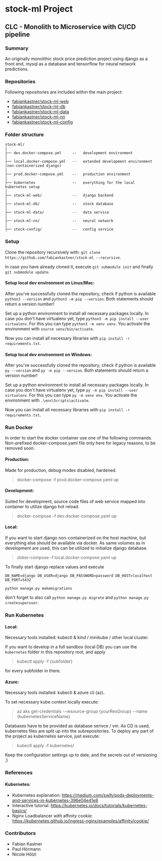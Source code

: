 # stock-ml Project  

## **CLC** - Monolith to Microservice with CI/CD pipeline 


### **Summary**

An originally monolithic stock price prediction project using django as a front end, mysql as a database and tensorflow for neural network predictions.


### **Repositories**

Following repositories are included within the main project:

- [fabiankastner/stock-ml-web](https://github.com/fabiankastner/stock-ml-web)  
- [fabiankastner/stock-ml-db](https://github.com/fabiankastner/stock-ml-db)  
- [fabiankastner/stock-ml-data](https://github.com/fabiankastner/stock-ml-data)  
- [fabiankastner/stock-ml-nn](https://github.com/fabiankastner/stock-ml-nn)  
- [fabiankastner/stock-ml-config](https://github.com/fabiankastner/stock-ml-config)  


### **Folder structure**

``` 
stock-ml/
│
├── dev.docker-compose.yml     --   development environment
│
├── local.docker-compose.yml   --   extended development environment (non-containerized django)
│
├── prod.docker-compose.yml    --   production environment
│
├── kubernetes                 --   everything for the local kubernetes setup
│
├── stock-ml-web/              --   django backend
│
├── stock-ml-db/               --   stock database
│
├── stock-ml-data/             --   data service
│
├── stock-ml-nn/               --   neural network
│
├── stock-config/              --   config service
```

### **Setup**

Clone the repository recursively with: `git clone https://github.com/fabiankastner/stock-ml --recursive`.

In case you have already cloned it, execute `git submodule init` and finally `git submodule update`.

#### Setup local dev environment on Linux/Mac:

After you've successfully cloned the repository, check if python is 
available `python3 --version` and `python3 -m pip --version`.
Both statements should return a version number!

Set up a python environment to install all necessary packages locally. In case you don't have virtualenv yet, type `python3 -m pip install --user virtualenv`. 
For this you can type `python3 -m venv venv`. 
You activate the environment with `source venv/bin/activate`.

Now you can install all necessary libraries with `pip install -r 
requirements.txt`.

#### Setup local dev environment on Windows:

After you've successfully cloned the repository, check if python is 
available `py --version` and `py -m pip --version`.
Both statements should return a version number!

Set up a python environment to install all necessary packages locally. In case you don't have virtualenv yet, type `py -m pip install --user virtualenv`.
For this you can type `py -m venv env`. 
You activate the environment with `.\env\Scripts\activate`.

Now you can install all necessary libraries with `pip install -r 
requirements.txt`.

### **Run Docker**

In order to start the docker container use one of the following commands.
Non-prefixed docker-compose.yaml file only here for legacy reasons, to be removed soon.

#### Production:

Made for production, debug modes disabled, hardened.

> docker-compose -f prod.docker-compose.yaml up

#### Development:

Suited for development, source code files of web service mapped into container to utilize django hot reload.

> docker-compose -f dev.docker-compose.yaml up

#### Local:

If you want to start django non-containerized on the host machine, but everything else should be available via docker.
As same volumes as in development are used, this can be utilized to initialize django database.

> doker-compose -f local.docker-compose.yaml up

To finally start django replace values and execute

`DB_NAME=django DB_USER=django DB_PASSWORD=password DB_HOST=localhost DB_PORT=5432`

`python manage.py makemigrations`

don't forget to also call `python manage.py migrate` and `python manage.py createsuperuser`.

### **Run Kubernetes**

#### Local:

Necessary tools installed: kubectl & kind / minikube / other local cluster.

If you want to develop in a full sandbox (local DB) you can use the `kubernetes` folder in this repository root, and apply

> kubectl apply -f {subfolder}

for every subfolder in there.

#### Azure:

Necessary tools installed: kubectl & azure cli (az).

To set necessary kube context locally execute:

> az aks get-credentials --resource-group {yourResGroup} --name {kubernetesServiceName}

Databases have to be provided as database serivce / vm. As CD is used, kubernetes files are split up into the subrepositories. To deploy any part of the project as kubernetes service, just execute:

> kubectl apply -f kubernetes/

Keep the configuration settings up to date, and the secrets out of versioning ;)

### **References**

#### Kubernetes:
* Kubernetes explanation: https://medium.com/swlh/pods-deployments-and-services-in-kubernetes-396e04e41e8
* Interactive tutorial: https://kubernetes.io/docs/tutorials/kubernetes-basics/
* Nginx Loadbalancer with affinity cookie: https://kubernetes.github.io/ingress-nginx/examples/affinity/cookie/


### **Contributors**
* Fabian Kastner
* Paul Hörmann
* Nicole Hölzl
